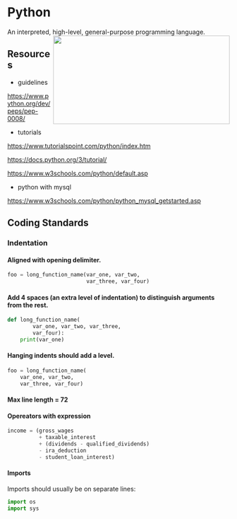# Python
An interpreted, high-level, general-purpose programming language.
<img align="right" width="400" height="200" src="https://hackernoon.com/drafts/q141s3xfs.png">


## Resources
* guidelines

 https://www.python.org/dev/peps/pep-0008/

* tutorials

 https://www.tutorialspoint.com/python/index.htm

 https://docs.python.org/3/tutorial/

 https://www.w3schools.com/python/default.asp

 * python with mysql

 https://www.w3schools.com/python/python_mysql_getstarted.asp


## Coding Standards

### Indentation

#### Aligned with opening delimiter.
```python
foo = long_function_name(var_one, var_two,
                         var_three, var_four)
```
#### Add 4 spaces (an extra level of indentation) to distinguish arguments from the rest.
```python
def long_function_name(
        var_one, var_two, var_three,
        var_four):
    print(var_one)
```
#### Hanging indents should add a level.
```python
foo = long_function_name(
    var_one, var_two,
    var_three, var_four)
```

#### Max line length = 72

#### Opereators with expression

```python
income = (gross_wages
          + taxable_interest
          + (dividends - qualified_dividends)
          - ira_deduction
          - student_loan_interest)
```
#### Imports
Imports should usually be on separate lines:
```python
import os
import sys
```